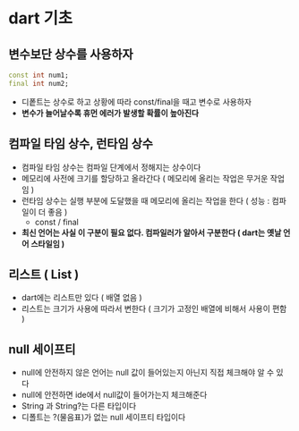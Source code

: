 # **dart 기초**

## 변수보단 상수를 사용하자
```dart
const int num1;
final int num2;
```
- 디퐅트는 상수로 하고 상황에 따라 const/final을 때고 변수로 사용하자
- **변수가 늘어날수록 휴먼 에러가 발생할 확률이 높아진다**

## 컴파일 타임 상수, 런타임 상수
- 컴파일 타임 상수는 컴파일 단계에서 정해지는 상수이다
- 메모리에 사전에 크기를 할당하고 올라간다 ( 메모리에 올리는 작업은 무거운 작업임 )
- 런타임 상수는 실행 부분에 도달했을 때 메모리에 올리는 작업을 한다 ( 성능 : 컴파일이 더 좋음 )
    - const / final
- **최신 언어는 사실 이 구분이 필요 없다. 컴파일러가 알아서 구분한다 ( dart는 옛날 언어 스타일임 )**

## 리스트 ( List )
- dart에는 리스트만 있다 ( 배열 없음 )
- 리스트는 크기가 사용에 따라서 변한다 ( 크기가 고정인 배열에 비해서 사용이 편함 )

## null 세이프티
- null에 안전하지 않은 언어는 null 값이 들어있는지  아닌지 직접 체크해야 알 수 있다
- null에 안전하면 ide에서 null값이 들어가는지 체크해준다
- String 과 String?는 다른 타입이다
- 디폴트는 ?(물음표)가 없는 null 세이프티 타입이다